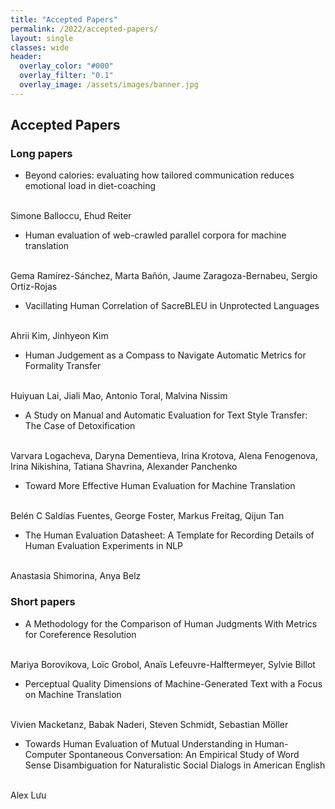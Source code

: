 ```yaml
---
title: "Accepted Papers"
permalink: /2022/accepted-papers/
layout: single
classes: wide
header:
  overlay_color: "#000"
  overlay_filter: "0.1"
  overlay_image: /assets/images/banner.jpg
---
```


## Accepted Papers

### Long papers
* Beyond calories: evaluating how tailored communication reduces emotional load in diet-coaching
<br/>
Simone Balloccu, Ehud Reiter

* Human evaluation of web-crawled parallel corpora for machine translation
<br/>
Gema Ramírez-Sánchez, Marta Bañón, Jaume Zaragoza-Bernabeu, Sergio Ortiz-Rojas

* Vacillating Human Correlation of SacreBLEU in Unprotected Languages
<br/>
Ahrii Kim, Jinhyeon Kim

* Human Judgement as a Compass to Navigate Automatic Metrics for Formality Transfer
<br/>
Huiyuan Lai, Jiali Mao, Antonio Toral, Malvina Nissim

* A Study on Manual and Automatic Evaluation for Text Style Transfer: The Case of Detoxification
<br/>
Varvara Logacheva, Daryna Dementieva, Irina Krotova, Alena Fenogenova, Irina Nikishina, Tatiana Shavrina, Alexander Panchenko

* Toward More Effective Human Evaluation for Machine Translation
<br/>
Belén C Saldías Fuentes, George Foster, Markus Freitag, Qijun Tan

* The Human Evaluation Datasheet: A Template for Recording Details of Human Evaluation Experiments in NLP
<br/>
Anastasia Shimorina, Anya Belz

### Short papers

* A Methodology for the Comparison of Human Judgments With Metrics for Coreference Resolution
<br/>
Mariya Borovikova, Loïc Grobol, Anaïs Lefeuvre-Halftermeyer, Sylvie Billot

* Perceptual Quality Dimensions of Machine-Generated Text with a Focus on Machine Translation
<br/>
Vivien Macketanz, Babak Naderi, Steven Schmidt, Sebastian Möller

* Towards Human Evaluation of Mutual Understanding in Human-Computer Spontaneous Conversation: An Empirical Study of Word Sense Disambiguation for Naturalistic Social Dialogs in American English
<br/>
Alex Lưu
